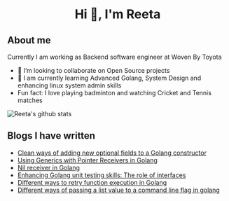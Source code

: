 <h1 align="center">Hi 👋, I'm Reeta </h1>

## About me

 Currently I am working as Backend software engineer at Woven By Toyota

- 👯 I’m looking to collaborate on Open Source projects
- 🌱 I am currently learning Advanced Golang, System Design and enhancing linux system admin skills
- Fun fact: I love playing badminton and watching Cricket and Tennis matches



![Reeta's github stats](https://github-readme-stats.vercel.app/api?username=reetasingh&show_icons=true&theme=radical)

## Blogs I have written

- [Clean ways of adding new optional fields to a Golang constructor](https://medium.com/@reetas/clean-ways-of-adding-new-optional-fields-to-a-golang-struct-99ae2fe9719d?sk=5a915032a6eb68ce9b836bca1cad513d)
- [Using Generics with Pointer Receivers in Golang](https://medium.com/@reetas/using-generics-with-pointer-receivers-in-go-39ee237d7475?sk=4f12cc7eaf2b980bb8fb9f8d8817caf2)
- [Nil receiver in Golang](https://medium.com/@reetas/nil-receiver-in-golang-9d61ed8fd230?sk=83958061f43a44961bf857a34febed66)
- [Enhancing Golang unit testing skills: The role of interfaces](https://medium.com/@reetas/enhancing-go-unit-testing-skills-the-role-of-interfaces-933c2ce80ff3?sk=06a6d51401653acbcb20b1601d561e87)
- [Different ways to retry function execution in Golang](https://medium.com/@reetas/different-ways-to-retry-function-execution-in-golang-763229550dab?sk=1c82e6b3f68746a14f32e209bfd0dd0b)
- [Different ways of passing a list value to a command line flag in golang](https://medium.com/@reetas/different-ways-of-passing-a-list-value-to-a-command-line-flag-in-golang-ea4764c21b69?sk=21a44b4cc2993fed2f0a57f3fa6c386e)

<!--
**reetasingh/reetasingh** is a ✨ _special_ ✨ repository because its `README.md` (this file) appears on your GitHub profile.

Here are some ideas to get you started:

- 🔭 I’m currently working on ...
- 🌱 I’m currently learning ...
- 👯 I’m looking to collaborate on Golang, Python projects
- 🤔 I’m looking for help with open source development
- 💬 Ask me about ...
- 📫 How to reach me: ...

- ⚡ Fun fact: ...


-->
